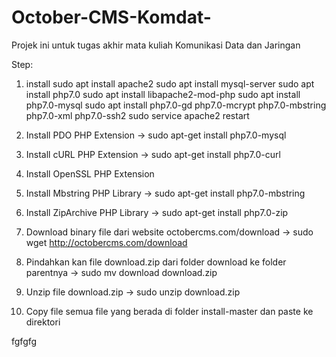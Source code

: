 # October-CMS-Komdat-
Projek ini untuk tugas akhir mata kuliah Komunikasi Data dan Jaringan


Step:
1.  install 
    sudo apt install apache2
    sudo apt install mysql-server
    sudo apt install php7.0
    sudo apt install libapache2-mod-php
    sudo apt install php7.0-mysql
    sudo apt install php7.0-gd php7.0-mcrypt php7.0-mbstring php7.0-xml php7.0-ssh2
    sudo service apache2 restart
    
2. Install PDO PHP Extension -> sudo apt-get install php7.0-mysql 
3. Install cURL PHP Extension -> sudo apt-get install php7.0-curl
4. Install OpenSSL PHP Extension 
5. Install Mbstring PHP Library -> sudo apt-get install php7.0-mbstring
6. Install ZipArchive PHP Library -> sudo apt-get install php7.0-zip
8. Download binary file dari website octobercms.com/download -> sudo wget http://octobercms.com/download
9. Pindahkan kan file download.zip dari folder download ke folder parentnya -> sudo mv download download.zip
10. Unzip file download.zip -> sudo unzip download.zip
11. Copy file semua file yang berada di folder install-master dan paste ke direktori

fgfgfg
